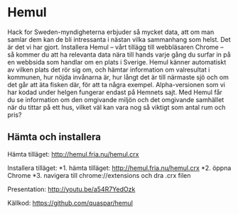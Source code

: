 # Hemul
Hack for Sweden-myndigheterna erbjuder så mycket data, att om man samlar dem kan de bli intressanta i nästan
vilka sammanhang som helst. Det är det vi har gjort.
Installera Hemul – vårt tillägg till webbläsaren Chrome – så kommer du att ha relevanta data nära till hands
varje gång du surfar in på en webbsida som handlar om en plats i Sverige. Hemul känner automatiskt av vilken plats 
det rör sig om, och hämtar information om valresultat i kommunen, hur nöjda invånarna är, hur långt det är 
till närmaste sjö och om det går att äta fisken där, för att ta några exempel.
Alpha-versionen som vi har kodad under helgen fungerar endast på Hemnets sajt. Med Hemul får du se information
om den omgivande miljön och det omgivande samhället när du tittar på ett hus, vilket väl kan vara nog så viktigt som antal rum och pris?

## Hämta och installera
Hämta tilläget: http://hemul.fria.nu/hemul.crx

Installera tilläget:
*1. hämta tilläget: http://hemul.fria.nu/hemul.crx
*2. öppna Chrome
*3. navigera till chrome://extensions och dra .crx filen

Presentation: http://youtu.be/a54R7YedOzk

Källkod: https://github.com/quaspar/hemul
